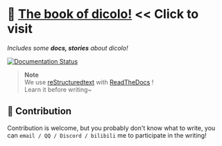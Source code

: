 # 📕 [The book of dicolo!](http://book.dicolo.LSDog.fun) << Click to visit

*Includes some **docs, stories** about dicolo!*

[![Documentation Status](https://readthedocs.org/projects/dicolo-book/badge/?version=latest)](https://book.dicolo.lsdog.fun/en/latest/?badge=latest)

> **Note**  
We use [reStructuredtext](https://docutils.sourceforge.io/rst.html) with [ReadTheDocs](https://www.writethedocs.org/) !  
Learn it before writing~

## 🙋‍ Contribution
Contribution is welcome, but you probably don't know what to write, you can `email / QQ / Discord / bilibili` me to participate in the writing!
